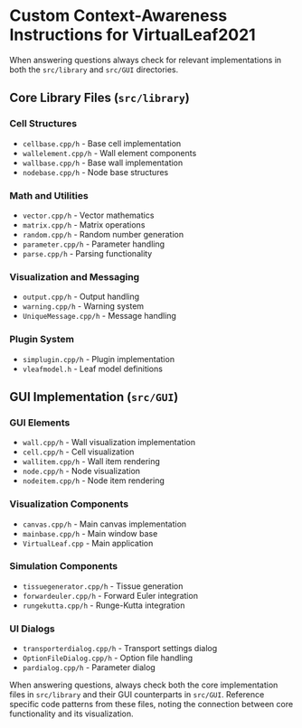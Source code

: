 # Custom Context-Awareness Instructions for VirtualLeaf2021

When answering questions always check for relevant implementations in both the `src/library` and `src/GUI` directories.

## Core Library Files (`src/library`)

### Cell Structures
- `cellbase.cpp/h` - Base cell implementation
- `wallelement.cpp/h` - Wall element components
- `wallbase.cpp/h` - Base wall implementation
- `nodebase.cpp/h` - Node base structures

### Math and Utilities
- `vector.cpp/h` - Vector mathematics
- `matrix.cpp/h` - Matrix operations
- `random.cpp/h` - Random number generation
- `parameter.cpp/h` - Parameter handling
- `parse.cpp/h` - Parsing functionality

### Visualization and Messaging
- `output.cpp/h` - Output handling
- `warning.cpp/h` - Warning system
- `UniqueMessage.cpp/h` - Message handling

### Plugin System
- `simplugin.cpp/h` - Plugin implementation
- `vleafmodel.h` - Leaf model definitions

## GUI Implementation (`src/GUI`)

### GUI Elements
- `wall.cpp/h` - Wall visualization implementation
- `cell.cpp/h` - Cell visualization
- `wallitem.cpp/h` - Wall item rendering
- `node.cpp/h` - Node visualization
- `nodeitem.cpp/h` - Node item rendering

### Visualization Components
- `canvas.cpp/h` - Main canvas implementation
- `mainbase.cpp/h` - Main window base
- `VirtualLeaf.cpp` - Main application

### Simulation Components
- `tissuegenerator.cpp/h` - Tissue generation
- `forwardeuler.cpp/h` - Forward Euler integration
- `rungekutta.cpp/h` - Runge-Kutta integration

### UI Dialogs
- `transporterdialog.cpp/h` - Transport settings dialog
- `OptionFileDialog.cpp/h` - Option file handling
- `pardialog.cpp/h` - Parameter dialog

When answering questions, always check both the core implementation files in `src/library` and their GUI counterparts in `src/GUI`. Reference specific code patterns from these files, noting the connection between core functionality and its visualization.
